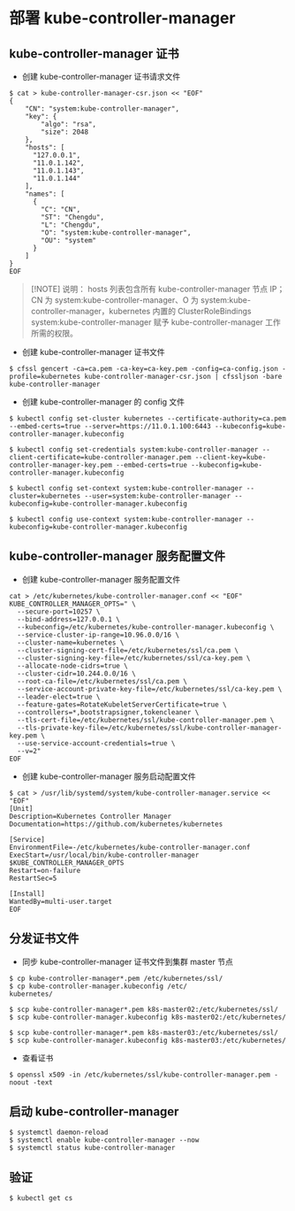 # 部署 kube-controller-manager

## kube-controller-manager 证书

- 创建 kube-controller-manager 证书请求文件
```shell
$ cat > kube-controller-manager-csr.json << "EOF"
{
    "CN": "system:kube-controller-manager",
    "key": {
        "algo": "rsa",
        "size": 2048
    },
    "hosts": [
      "127.0.0.1",
      "11.0.1.142",
      "11.0.1.143",
      "11.0.1.144"
    ],
    "names": [
      {
        "C": "CN",
        "ST": "Chengdu",
        "L": "Chengdu",
        "O": "system:kube-controller-manager",
        "OU": "system"
      }
    ]
}
EOF
```

> [!NOTE] 说明：
> hosts 列表包含所有 kube-controller-manager 节点 IP；CN 为 system:kube-controller-manager、O 为 system:kube-controller-manager，kubernetes 内置的 ClusterRoleBindings system:kube-controller-manager 赋予 kube-controller-manager 工作所需的权限。


- 创建 kube-controller-manager 证书文件
```shell
$ cfssl gencert -ca=ca.pem -ca-key=ca-key.pem -config=ca-config.json -profile=kubernetes kube-controller-manager-csr.json | cfssljson -bare kube-controller-manager
```

- 创建 kube-controller-manager 的 config 文件
```shell
$ kubectl config set-cluster kubernetes --certificate-authority=ca.pem --embed-certs=true --server=https://11.0.1.100:6443 --kubeconfig=kube-controller-manager.kubeconfig

$ kubectl config set-credentials system:kube-controller-manager --client-certificate=kube-controller-manager.pem --client-key=kube-controller-manager-key.pem --embed-certs=true --kubeconfig=kube-controller-manager.kubeconfig

$ kubectl config set-context system:kube-controller-manager --cluster=kubernetes --user=system:kube-controller-manager --kubeconfig=kube-controller-manager.kubeconfig

$ kubectl config use-context system:kube-controller-manager --kubeconfig=kube-controller-manager.kubeconfig
```

## kube-controller-manager 服务配置文件
- 创建 kube-controller-manager 服务配置文件
```shell
cat > /etc/kubernetes/kube-controller-manager.conf << "EOF"
KUBE_CONTROLLER_MANAGER_OPTS=" \
  --secure-port=10257 \
  --bind-address=127.0.0.1 \
  --kubeconfig=/etc/kubernetes/kube-controller-manager.kubeconfig \
  --service-cluster-ip-range=10.96.0.0/16 \
  --cluster-name=kubernetes \
  --cluster-signing-cert-file=/etc/kubernetes/ssl/ca.pem \
  --cluster-signing-key-file=/etc/kubernetes/ssl/ca-key.pem \
  --allocate-node-cidrs=true \
  --cluster-cidr=10.244.0.0/16 \
  --root-ca-file=/etc/kubernetes/ssl/ca.pem \
  --service-account-private-key-file=/etc/kubernetes/ssl/ca-key.pem \
  --leader-elect=true \
  --feature-gates=RotateKubeletServerCertificate=true \
  --controllers=*,bootstrapsigner,tokencleaner \
  --tls-cert-file=/etc/kubernetes/ssl/kube-controller-manager.pem \
  --tls-private-key-file=/etc/kubernetes/ssl/kube-controller-manager-key.pem \
  --use-service-account-credentials=true \
  --v=2"
EOF
```

- 创建 kube-controller-manager 服务启动配置文件
```shell
$ cat > /usr/lib/systemd/system/kube-controller-manager.service << "EOF"
[Unit]
Description=Kubernetes Controller Manager
Documentation=https://github.com/kubernetes/kubernetes

[Service]
EnvironmentFile=-/etc/kubernetes/kube-controller-manager.conf
ExecStart=/usr/local/bin/kube-controller-manager $KUBE_CONTROLLER_MANAGER_OPTS
Restart=on-failure
RestartSec=5

[Install]
WantedBy=multi-user.target
EOF
```

## 分发证书文件
- 同步 kube-controller-manager 证书文件到集群 master 节点
```shell
$ cp kube-controller-manager*.pem /etc/kubernetes/ssl/
$ cp kube-controller-manager.kubeconfig /etc/
kubernetes/

$ scp kube-controller-manager*.pem k8s-master02:/etc/kubernetes/ssl/
$ scp kube-controller-manager.kubeconfig k8s-master02:/etc/kubernetes/

$ scp kube-controller-manager*.pem k8s-master03:/etc/kubernetes/ssl/
$ scp kube-controller-manager.kubeconfig k8s-master03:/etc/kubernetes/
```

- 查看证书
```shell
$ openssl x509 -in /etc/kubernetes/ssl/kube-controller-manager.pem -noout -text
```

## 启动 kube-controller-manager
```shell
$ systemctl daemon-reload 
$ systemctl enable kube-controller-manager --now 
$ systemctl status kube-controller-manager
```

## 验证
```shell
$ kubectl get cs
```